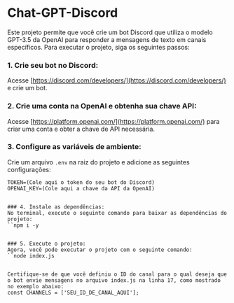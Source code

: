 # Chat-GPT-Discord

Este projeto permite que você crie um bot Discord que utiliza o modelo GPT-3.5 da OpenAI para responder a mensagens de texto em canais específicos. Para executar o projeto, siga os seguintes passos:

### 1. Crie seu bot no Discord:

Acesse [https://discord.com/developers/](https://discord.com/developers/) e crie um bot.

### 2. Crie uma conta na OpenAI e obtenha sua chave API:

Acesse [https://platform.openai.com/](https://platform.openai.com/) para criar uma conta e obter a chave de API necessária.

### 3. Configure as variáveis de ambiente:

Crie um arquivo `.env` na raiz do projeto e adicione as seguintes configurações:

```env
TOKEN=(Cole aqui o token do seu bot do Discord)
OPENAI_KEY=(Cole aqui a chave da API da OpenAI)


### 4. Instale as dependências:
No terminal, execute o seguinte comando para baixar as dependências do projeto:
``npm i -y


### 5. Execute o projeto:
Agora, você pode executar o projeto com o seguinte comando:
``node index.js


Certifique-se de que você definiu o ID do canal para o qual deseja que o bot envie mensagens no arquivo index.js na linha 17, como mostrado no exemplo abaixo:
const CHANNELS = ['SEU_ID_DE_CANAL_AQUI'];
